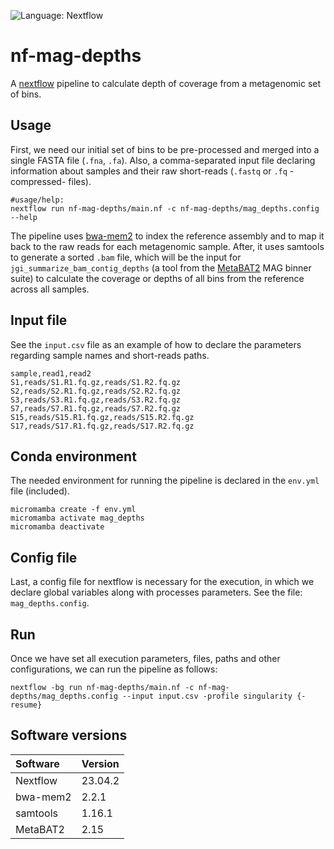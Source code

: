 ![Language: Nextflow](https://img.shields.io/badge/Language-Nextflow-green.svg)

# nf-mag-depths

A [nextflow](https://www.nextflow.io) pipeline to calculate depth of coverage from a metagenomic set of bins.

## Usage

First, we need our initial set of bins to be pre-processed and merged into a single FASTA file (```.fna```, ```.fa```). Also, a comma-separated input file declaring information about samples and their raw short-reads (```.fastq``` or ```.fq``` -compressed- files).

```
#usage/help:
nextflow run nf-mag-depths/main.nf -c nf-mag-depths/mag_depths.config --help
```

The pipeline uses [bwa-mem2](https://github.com/bwa-mem2/bwa-mem2) to index the reference assembly and to map it back to the raw reads for each metagenomic sample. After, it uses samtools to generate a sorted ```.bam``` file, which will be the input for ```jgi_summarize_bam_contig_depths``` (a tool from the [MetaBAT2](https://bitbucket.org/berkeleylab/metabat/src/master/) MAG binner suite) to calculate the coverage or depths of all bins from the reference across all samples.

## Input file

See the ```input.csv``` file as an example of how to declare the parameters regarding sample names and short-reads paths.

```
sample,read1,read2
S1,reads/S1.R1.fq.gz,reads/S1.R2.fq.gz
S2,reads/S2.R1.fq.gz,reads/S2.R2.fq.gz
S3,reads/S3.R1.fq.gz,reads/S3.R2.fq.gz
S7,reads/S7.R1.fq.gz,reads/S7.R2.fq.gz
S15,reads/S15.R1.fq.gz,reads/S15.R2.fq.gz
S17,reads/S17.R1.fq.gz,reads/S17.R2.fq.gz
```

## Conda environment

The needed environment for running the pipeline is declared in the ```env.yml``` file (included).

```
micromamba create -f env.yml
micromamba activate mag_depths
micromamba deactivate
```

## Config file

Last, a config file for nextflow is necessary for the execution, in which we declare global variables along with processes parameters. See the file: ```mag_depths.config```.

## Run

Once we have set all execution parameters, files, paths and other configurations, we can run the pipeline as follows:

```
nextflow -bg run nf-mag-depths/main.nf -c nf-mag-depths/mag_depths.config --input input.csv -profile singularity {-resume}
```

## Software versions

| Software | Version |
| :------- | :------ |
| Nextflow | 23.04.2 |
| bwa-mem2 | 2.2.1   |
| samtools | 1.16.1  |
| MetaBAT2 | 2.15    |
